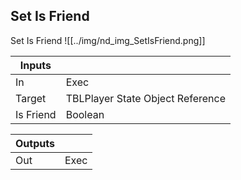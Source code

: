 ## Set Is Friend
Set Is Friend
![[../img/nd_img_SetIsFriend.png]]

|Inputs||
|--|--|
| In | Exec |
| Target | TBLPlayer State Object Reference |
| Is Friend | Boolean |

|Outputs||
|--|--|
| Out | Exec |
